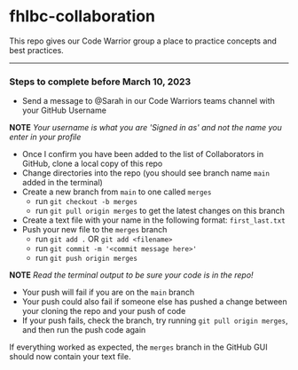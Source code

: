 # fhlbc-collaboration
This repo gives our Code Warrior group a place to practice concepts and best practices.

---

### Steps to complete before March 10, 2023 

- Send a message to @Sarah in our Code Warriors teams channel with your GitHub Username

**NOTE** _Your username is what you are 'Signed in as' and not the name you enter in your profile_
- Once I confirm you have been added to the list of Collaborators in GitHub, clone a local copy of this repo
- Change directories into the repo (you should see branch name `main` added in the terminal)
- Create a new branch from `main` to one called `merges`
  - run `git checkout -b merges`
  - run `git pull origin merges` to get the latest changes on this branch
- Create a text file with your name in the following format: `first_last.txt`
- Push your new file to the `merges` branch 
  - run `git add .` OR `git add <filename>`
  - run `git commit -m '<commit message here>'`
  - run `git push origin merges`

**NOTE** _Read the terminal output to be sure your code is in the repo!_
  - Your push will fail if you are on the `main` branch 
  - Your push could also fail if someone else has pushed a change between your cloning the repo and your push of code
  - If your push fails, check the branch, try running `git pull origin merges`, and then run the push code again

If everything worked as expected, the `merges` branch in the GitHub GUI should now contain your text file.

